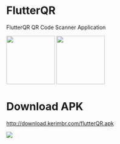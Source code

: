 # FlutterQR

FlutterQR QR Code Scanner Application

<img src="https://i.imgur.com/O2kZSPM.png" width="128"/>

<img src="https://miro.medium.com/max/875/1*L-wk88fz_Km3nddOOJapAQ.gif" width="128"/>



# Download APK
http://download.kerimbr.com/flutterQR.apk

[![](http://download.kerimbr.com/apk_download.png)](http://download.kerimbr.com/flutterQR.apk)

